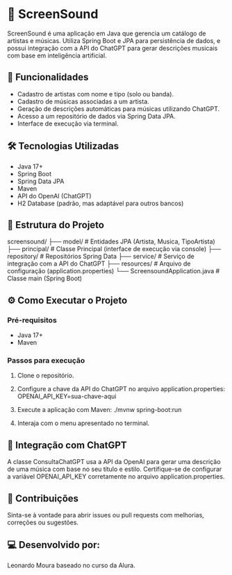 # 🎵 ScreenSound

ScreenSound é uma aplicação em Java que gerencia um catálogo de artistas e músicas. Utiliza Spring Boot e JPA para persistência de dados, e possui integração com a API do ChatGPT para gerar descrições musicais com base em inteligência artificial.

## 🚀 Funcionalidades

- Cadastro de artistas com nome e tipo (solo ou banda).
- Cadastro de músicas associadas a um artista.
- Geração de descrições automáticas para músicas utilizando ChatGPT.
- Acesso a um repositório de dados via Spring Data JPA.
- Interface de execução via terminal.

## 🛠️ Tecnologias Utilizadas

- Java 17+
- Spring Boot
- Spring Data JPA
- Maven
- API do OpenAI (ChatGPT)
- H2 Database (padrão, mas adaptável para outros bancos)

## 📁 Estrutura do Projeto

screensound/
├── model/                # Entidades JPA (Artista, Musica, TipoArtista)
├── principal/            # Classe Principal (interface de execução via console)
├── repository/           # Repositórios Spring Data
├── service/              # Serviço de integração com a API do ChatGPT
├── resources/            # Arquivo de configuração (application.properties)
└── ScreensoundApplication.java  # Classe main (Spring Boot)


## ⚙️ Como Executar o Projeto

### Pré-requisitos

- Java 17+
- Maven

### Passos para execução

1. Clone o repositório.
   
2. Configure a chave da API do ChatGPT no arquivo application.properties: OPENAI_API_KEY=sua-chave-aqui

3. Execute a aplicação com Maven: ./mvnw spring-boot:run

4. Interaja com o menu apresentado no terminal.

## 🧠 Integração com ChatGPT

A classe ConsultaChatGPT usa a API da OpenAI para gerar uma descrição de uma música com base no seu título e estilo. Certifique-se de configurar a variável OPENAI_API_KEY corretamente no arquivo application.properties.

## 🤝 Contribuições

Sinta-se à vontade para abrir issues ou pull requests com melhorias, correções ou sugestões.

## 💻 Desenvolvido por:
Leonardo Moura baseado no curso da Alura.

